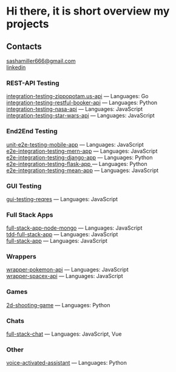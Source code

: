# Hi there, it is short overview my projects 

## Contacts
sashamiller666@gmail.com \
[linkedin](https://www.linkedin.com/in/alexander-shulga-631785190/)

### REST-API Testing
[integration-testing-zippopotam.us-api](https://github.com/SashaJson/integration-testing-zippopotam.us-api) — Languages: Go \
[integration-testing-restful-booker-api](https://github.com/SashaJson/integration-testing-restful-booker-api) — Languages: Python \
[integration-testing-nasa-api](https://github.com/SashaJson/integration-testing-nasa-api) — Languages: JavaScript \
[integration-testing-star-wars-api](https://github.com/SashaJson/integration-testing-star-wars-api) — Languages: JavaScript 

### End2End Testing
[unit-e2e-testing-mobile-app](https://github.com/SashaJson/unit-e2e-testing-mobile-app) — Languages: JavaScript \
[e2e-integration-testing-mern-app](https://github.com/SashaJson/e2e-integration-testing-mern-app) — Languages: JavaScript \
[e2e-integration-testing-django-app](https://github.com/SashaJson/e2e-integration-testing-django-app) — Languages: Python  \
[e2e-integration-testing-flask-app ](https://github.com/SashaJson/e2e-integration-testing-flask-app) — Languages: Python \
[e2e-integration-testing-mean-app](https://github.com/SashaJson/e2e-integration-testing-mean-app) — Languages: JavaScript 

### GUI Testing
[gui-testing-reqres](https://github.com/SashaJson/gui-testing-reqres) — Languages: JavaScript 

### Full Stack Apps
[full-stack-app-node-mongo](https://github.com/SashaJson/full-stack-app-node-mongo) — Languages: JavaScript \
[tdd-full-stack-app](https://github.com/SashaJson/tdd-full-stack-app) — Languages: JavaScript \
[full-stack-app](https://github.com/SashaJson/full-stack-app) — Languages: JavaScript 

### Wrappers
[wrapper-pokemon-api](https://github.com/SashaJson/wrapper-pokemon-api) — Languages: JavaScript \
[wrapper-spacex-api](https://github.com/SashaJson/wrapper-spacex-api) — Languages: JavaScript 

### Games
[2d-shooting-game](https://github.com/SashaJson/2d-shooting-game) — Languages: Python 

### Chats
[full-stack-chat](https://github.com/SashaJson/full-stack-chat) — Languages: JavaScript, Vue 

### Other
[voice-activated-assistant](https://github.com/SashaJson/voice-activated-assistant) — Languages: Python 
